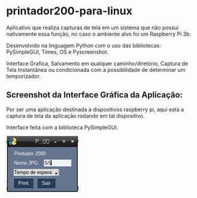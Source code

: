 # printador200-para-linux
Aplicativo que realiza capturas de tela em um sistema que não possui nativamente essa função, no caso o ambiente alvo foi um Raspberry Pi 3b.

Desenvolvido na linguagem Python com o uso das bibliotecas: PySimpleGUI, Times, OS e Pyscreenshot.

Interface Grafica, Salvamento em qualquer caminho/diretório, Captura de Tela Instantânea ou condicionada com a possibilidade de determinar um temporizador.

## Screenshot da Interface Gráfica da Aplicação:
Por ser uma aplicação destinada à dispositivos raspberry pi, aqui está a captura de tela da aplicação rodando em tal dispositivo.

Interface feita com a biblioteca PySimpleGUI.

![Screenshot Interface PySimpleGUI](Printador2000.jpg)
